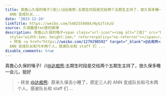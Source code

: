 ```yaml
---
title: 真擔心久保的嗓子[泪]//@达痴熊:五期生时段是交给两个五期生主持了，放久保多睡一会儿，挺好 - 转发 @达痴熊:&ensp;原来久保去小睡了，原定三人的
  ANN 变成队长...
date: '2023-12-24'
linkTitle: https://weibo.com/5402554084/NyGzTckzU
source: 久保醬是ten使的微博
description: 真擔心久保的嗓子<span class="url-icon"><img alt="[泪]" src="https://h5.sinaimg.cn/m/emoticon/icon/default/d_lei-4cdf6ee412.png"
  style="width:1em; height:1em;" referrerpolicy="no-referrer"></span>//<a href="https://weibo.com/n/%E8%BE%BE%E7%97%B4%E7%86%8A">@达痴熊</a>:五期生时段是交给两个五期生主持了，放久保多睡一会儿，挺好<br><blockquote>
  - 转发 <a href="https://weibo.com/1279298592" target="_blank">@达痴熊</a>: 原来久保去小睡了，原定三人的
  ANN 变成队长和弓木两个人，感谢队长和 staff 们 ...
disable_comments: true
---
```

真擔心久保的嗓子<span class="url-icon"><img alt="[泪]" src="https://h5.sinaimg.cn/m/emoticon/icon/default/d_lei-4cdf6ee412.png" style="width:1em; height:1em;" referrerpolicy="no-referrer"></span>//<a href="https://weibo.com/n/%E8%BE%BE%E7%97%B4%E7%86%8A">@达痴熊</a>:五期生时段是交给两个五期生主持了，放久保多睡一会儿，挺好<br><blockquote> - 转发 <a href="https://weibo.com/1279298592" target="_blank">@达痴熊</a>: 原来久保去小睡了，原定三人的 ANN 变成队长和弓木两个人，感谢队长和 staff 们 ...